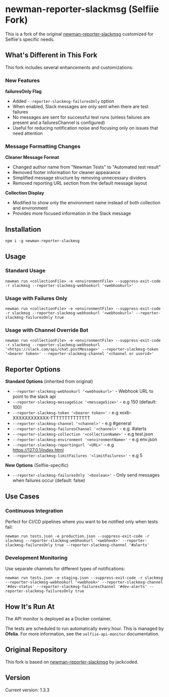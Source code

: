 # newman-reporter-slackmsg (Selfiie Fork)

This is a fork of the original [newman-reporter-slackmsg](https://github.com/jackcoded/newman-reporter-slackmsg) customized for Selfiie's specific needs.

## What's Different in This Fork

This fork includes several enhancements and customizations:

### New Features

**failuresOnly Flag**
- Added `--reporter-slackmsg-failuresOnly` option
- When enabled, Slack messages are only sent when there are test failures
- No messages are sent for successful test runs (unless failures are present and a failuresChannel is configured)
- Useful for reducing notification noise and focusing only on issues that need attention

### Message Formatting Changes

**Cleaner Message Format**
- Changed author name from "Newman Tests" to "Automated test result"
- Removed footer information for cleaner appearance
- Simplified message structure by removing unnecessary dividers
- Removed reporting URL section from the default message layout

**Collection Display**
- Modified to show only the environment name instead of both collection and environment
- Provides more focused information in the Slack message

## Installation

```CLI
npm i -g newman-reporter-slackmsg
```

## Usage

### Standard Usage
```CLI
newman run <collectionFile> -e <environmentFile> --suppress-exit-code -r slackmsg --reporter-slackmsg-webhookurl '<webhookurl>'
```

### Usage with Failures Only
```CLI
newman run <collectionFile> -e <environmentFile> --suppress-exit-code -r slackmsg --reporter-slackmsg-webhookurl '<webhookurl>' --reporter-slackmsg-failuresOnly true
```

### Usage with Channel Override Bot
```CLI
newman run <collectionFile> -e <environmentFile> --suppress-exit-code -r slackmsg --reporter-slackmsg-webhookurl '<https://slack.com/api/chat.postMessage>' --reporter-slackmsg-token '<bearer token>' --reporter-slackmsg-channel '<channel or userid>'
```

## Reporter Options

**Standard Options** (inherited from original)
- `--reporter-slackmsg-webhookurl '<webhookurl>'` - Webhook URL to point to the slack api
- `--reporter-slackmsg-messageSize '<messageSize>'` - e.g 150 (default: 100)
- `--reporter-slackmsg-token '<bearer token>'` - e.g xoxb-XXXXXXXXXXXX-TTTTTTTTTTTTTT
- `--reporter-slackmsg-channel '<channel>'` - e.g #general
- `--reporter-slackmsg-failuresChannel '<channel>'` - e.g. #alerts
- `--reporter-slackmsg-collection '<collectionName>'` - e.g test.json
- `--reporter-slackmsg-environment '<environmentName>'` - e.g env.json
- `--reporter-slackmsg-reportingurl '<URL>'` - e.g https://127.0.1/index.html
- `--reporter-slackmsg-limitFailures '<limitFailures>'` - e.g 5

**New Options** (Selfiie-specific)
- `--reporter-slackmsg-failuresOnly '<boolean>'` - Only send messages when failures occur (default: false)

## Use Cases

### Continuous Integration
Perfect for CI/CD pipelines where you want to be notified only when tests fail:
```CLI
newman run tests.json -e production.json --suppress-exit-code -r slackmsg --reporter-slackmsg-webhookurl '<webhook>' --reporter-slackmsg-failuresOnly true --reporter-slackmsg-channel '#alerts'
```

### Development Monitoring
Use separate channels for different types of notifications:
```CLI
newman run tests.json -e staging.json --suppress-exit-code -r slackmsg --reporter-slackmsg-webhookurl '<webhook>' --reporter-slackmsg-channel '#dev-status' --reporter-slackmsg-failuresChannel '#dev-alerts' --reporter-slackmsg-failuresOnly true
```

## How It's Run At

The API monitor is deployed as a Docker container.

The tests are scheduled to run automatically every hour. This is managed by **Ofelia**. For more information, see the `selfiie-api-monitor` documentation.

## Original Repository

This fork is based on [newman-reporter-slackmsg](https://github.com/jackcoded/newman-reporter-slackmsg) by jackcoded.

## Version

Current version: 1.3.3
